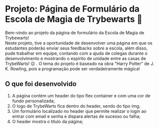 # Projeto: Página de Formulário da Escola de Magia de Trybewarts :mage:

Bem-vindo ao projeto da página de formulário da Escola de Magia de Trybewarts! <br/>
Neste projeto, tive a oportunidade de desenvolver uma página em que os estudantes poderão enviar seus feedbacks sobre a escola, além disso, pude trabalhar em equipe, contando com a ajuda de colegas durante o desenvolvimento e mostrando o espírito de unidade entre as casas de TrybeWarts! 😉 . O tema do projeto é baseado na obra "Harry Potter" de J. K. Rowling, pois a programação pode ser verdadeiramente mágica!

## O que foi desenvolvido 

1. A página contém um header do tipo flex container e com uma cor de fundo personalizada;
2. O logo de TrybeWarts fica dentro do header, sendo do tipo img;
3. Um formulário localizado no header que permite realizar o login ao entrar com email e senha e dispara alertas de sucesso ou falha;
4. O header mostra o título da página;
